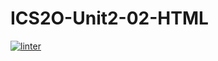 # ICS2O-Unit2-02-HTML
 [![linter](https://github.com/Alvin-Ding11/ICS2O-Unit2-02-HTML/workflows/linter/badge.svg)](https://github.com/marketplace/actions/super-linter)

